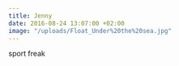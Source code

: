 ```yaml
---
title: Jenny
date: 2016-08-24 13:07:00 +02:00
image: "/uploads/Float_Under%20the%20sea.jpg"
---
```


sport freak